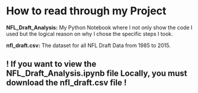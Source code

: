 # How to read through my Project

**NFL_Draft_Analysis:** My Python Notebook where I not only show the code I used but the logical reason on why I chose the specific steps I took.

**nfl_draft.csv:** The dataset for all NFL Draft Data from 1985 to 2015.

## ! If you want to view the NFL_Draft_Analysis.ipynb file Locally, you must download the nfl_draft.csv file !
